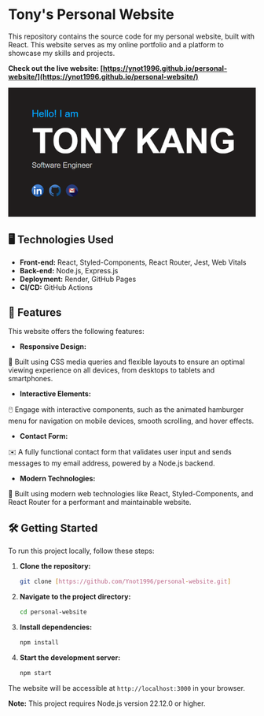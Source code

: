 # Tony's Personal Website

This repository contains the source code for my personal website, built with React. This website serves as my online portfolio and a platform to showcase my skills and projects.

**Check out the live website: [https://ynot1996.github.io/personal-website/](https://ynot1996.github.io/personal-website/)**

![Website Screenshot](./public/assets/images/cover.png)

## 🖥 Technologies Used

* **Front-end:** React, Styled-Components, React Router, Jest, Web Vitals
* **Back-end:** Node.js, Express.js
* **Deployment:** Render, GitHub Pages
* **CI/CD:** GitHub Actions
  
## 🚩 Features

This website offers the following features:

*   **Responsive Design:** 

📱 Built using CSS media queries and flexible layouts to ensure an optimal viewing experience on all devices, from desktops to tablets and smartphones.

*   **Interactive Elements:** 

🖱️ Engage with interactive components, such as the animated hamburger menu for navigation on mobile devices, smooth scrolling, and hover effects.

*   **Contact Form:** 

✉️ A fully functional contact form that validates user input and sends messages to my email address, powered by a Node.js backend.

*   **Modern Technologies:** 

🚀 Built using modern web technologies like React, Styled-Components, and React Router for a performant and maintainable website.

## 🛠 Getting Started

To run this project locally, follow these steps:

1.  **Clone the repository:**

    ```bash
    git clone [https://github.com/Ynot1996/personal-website.git]
    ```

2.  **Navigate to the project directory:**

    ```bash
    cd personal-website
    ```

3.  **Install dependencies:**

    ```bash
    npm install
    ```

4.  **Start the development server:**

    ```bash
    npm start
    ```

The website will be accessible at `http://localhost:3000` in your browser.

**Note:** This project requires Node.js version 22.12.0 or higher.
